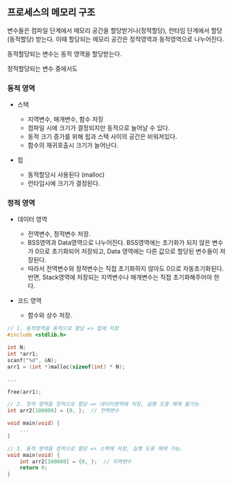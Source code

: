 ## 프로세스의 메모리 구조

변수들은 컴파일 단계에서 메모리 공간을 할당받거나(정적할당), 런타임 단계에서 할당(동적할당) 받는다. 이때 할당되는 메모리 공간은 정적영역과 동적영역으로 나누어진다.

동적할당되는 변수는 동적 영역을 할당받는다.

정적할당되는 변수 중에서도

### 동적 영역

- 스택

  - 지역변수, 매개변수, 함수 저장
  - 컴파일 시에 크기가 결정되지만 동적으로 늘어날 수 있다.
  - 동적 크기 증가를 위해 힙과 스택 사이의 공간은 비워져있다.
  - 함수의 재귀호출시 크기가 늘어난다.

- 힙
  - 동적할당시 사용된다 (malloc)
  - 런타임시에 크기가 결정된다.

### 정적 영역

- 데이터 영역

  - 전역변수, 정적변수 저장.
  - BSS영역과 Data영역으로 나누어진다. BSS영역에는 초기화가 되지 않은 변수가 0으로 초기화되어 저장되고, Data 영역에는 다른 값으로 할당된 변수들이 저장된다.
  - 따라서 전역변수와 정적변수는 직접 초기화하지 않아도 0으로 자동초기화된다. 반면, Stack영역에 저장되는 지역변수나 매개변수는 직접 초기화해주어야 한다.

- 코드 영역
  - 함수와 상수 저장.

```c
// 1. 동적영역을 동적으로 할당 => 힙에 저장
#include <stdlib.h>

int N;
int *arr1;
scanf("%d", &N);
arr1 = (int *)malloc(sizeof(int) * N);

...

free(arr1);

// 2. 정적 영역을 정적으로 할당 => 데이터영역에 저장, 실행 도중 해제 불가능.
int arr2[100000] = {0, };  // 전역변수

void main(void) {
    ...
}

// 3. 동적 영역을 정적으로 할당 => 스택에 저장, 실행 도중 해제 가능.
void main(void) {
    int arr2[100000] = {0, };  // 지역변수
    return 0;
}
```
